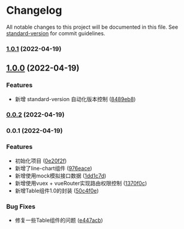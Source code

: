 # Changelog

All notable changes to this project will be documented in this file. See [standard-version](https://github.com/conventional-changelog/standard-version) for commit guidelines.

### [1.0.1](https://github.com/DBAAZzz/monitorManger/compare/v1.0.0...v1.0.1) (2022-04-19)

## [1.0.0](https://github.com/DBAAZzz/monitorManger/compare/v0.0.2...v1.0.0) (2022-04-19)


### Features

* 新增 standard-version 自动化版本控制 ([8489eb8](https://github.com/DBAAZzz/monitorManger/commit/8489eb844ca0a0841ce049a7317251a370d9e755))

### [0.0.2](https://github.com/DBAAZzz/monitorManger/compare/v0.0.1...v0.0.2) (2022-04-19)

### 0.0.1 (2022-04-19)


### Features

* 初始化项目 ([0e20f2f](https://github.com/DBAAZzz/monitorManger/commit/0e20f2fe6fc6ec5e93afa3086c7004b373585c3f))
* 新增了line-chart组件 ([976eace](https://github.com/DBAAZzz/monitorManger/commit/976eace3e089401440742e8f32781bf462d46421))
* 新增使用mock模拟接口数据 ([1dd1c7d](https://github.com/DBAAZzz/monitorManger/commit/1dd1c7de2877a268543c5e9e0c556697507a5973))
* 新增使用vuex + vueRouter实现路由权限控制 ([1370f0c](https://github.com/DBAAZzz/monitorManger/commit/1370f0c90e28e21283caf9ea850e8e8ee02203aa))
* 新增Table组件1.0的封装 ([50c4f0e](https://github.com/DBAAZzz/monitorManger/commit/50c4f0ecb30c837df2a2b184a0b9bf7af47c4105))


### Bug Fixes

* 修复一些Table组件的问题 ([e447acb](https://github.com/DBAAZzz/monitorManger/commit/e447acbd9a0f0ffbec5ebb1305362ffcea2bb84a))

